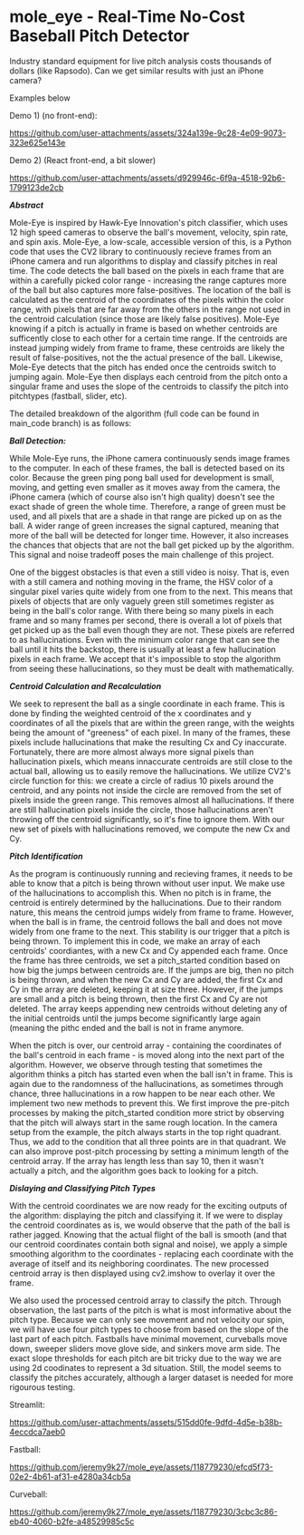 # mole_eye - Real-Time No-Cost Baseball Pitch Detector

Industry standard equipment for live pitch analysis costs thousands of dollars (like Rapsodo). Can we get similar results with just an iPhone camera?

Examples below

Demo 1) (no front-end):

https://github.com/user-attachments/assets/324a139e-9c28-4e09-9073-323e625e143e

Demo 2) (React front-end, a bit slower)


https://github.com/user-attachments/assets/d929946c-6f9a-4518-92b6-1799123de2cb



***Abstract***

Mole-Eye is inspired by Hawk-Eye Innovation's pitch classifier, which uses 12 high speed cameras to observe the ball's movement, velocity, spin rate, and spin axis. Mole-Eye, a low-scale, accessible version of this, is a Python code that uses the CV2 library to continuously recieve frames from an iPhone camera and run algorithms to display and classify pitches in real time. The code detects the ball based on the pixels in each frame that are within a carefully picked color range - increasing the range captures more of the ball but also captures more false-positives. The location of the ball is calculated as the centroid of the coordinates of the pixels within the color range, with pixels that are far away from the others in the range not used in the centroid calculation (since those are likely false positives). Mole-Eye knowing if a pitch is actually in frame is based on whether centroids are sufficently close to each other for a certain time range. If the centroids are instead jumping widely from frame to frame, these centroids are likely the result of false-positives, not the the actual presence of the ball. Likewise, Mole-Eye detects that the pitch has ended once the centroids switch to jumping again. Mole-Eye then displays each centroid from the pitch onto a singular frame and uses the slope of the centroids to classify the pitch into pitchtypes (fastball, slider, etc).



The detailed breakdown of the algorithm (full code can be found in main_code branch) is as follows:
 

***Ball Detection:***

While Mole-Eye runs, the iPhone camera continuously sends image frames to the computer. In each of these frames, the ball is detected based on its color. Because the green ping pong ball used for development is small, moving, and getting even smaller as it moves away from the camera, the iPhone camera (which of course also isn't high quality) doesn't see the exact shade of green the whole time. Therefore, a range of green must be used, and all pixels that are a shade in that range are picked up on as the ball. A wider range of green increases the signal captured, meaning that more of the ball will be detected for longer time. However, it also increases the chances that objects that are not the ball get picked up by the algorithm. This signal and noise tradeoff poses the main challenge of this project. 

One of the biggest obstacles is that even a still video is noisy. That is, even with a still camera and nothing moving in the frame, the HSV color of a singular pixel varies quite widely from one from to the next. This means that pixels of objects that are only vaguely green still sometimes register as being in the ball's color range. With there being so many pixels in each frame and so many frames per second, there is overall a lot of pixels that get picked up as the ball even though they are not. These pixels are referred to as hallucinations. Even with the minimum color range that can see the ball until it hits the backstop, there is usually at least a few hallucination pixels in each frame. We accept that it's impossible to stop the algorithm from seeing these hallucinations, so they must be dealt with mathematically.

***Centroid Calculation and Recalculation***

We seek to represent the ball as a single coordinate in each frame. This is done by finding the weighted centroid of the x coordinates and y coordinates of all the pixels that are within the green range, with the weights being the amount of "greeness" of each pixel. In many of the frames, these pixels include hallucinations that make the resulting Cx and Cy inaccurate. Fortunately, there are more almost always more signal pixels than hallucination pixels, which means innaccurate centroids are still close to the actual ball, allowing us to easily remove the hallucinations. We utilize CV2's circle function for this: we create a circle of radius 10 pixels around the centroid, and any points not inside the circle are removed from the set of pixels inside the green range. This removes almost all hallucinations. If there are still hallucination pixels inside the circle, those hallucinations aren't throwing off the centroid significantly, so it's fine to ignore them. With our new set of pixels with hallucinations removed, we compute the new Cx and Cy.

***Pitch Identification***

As the program is continuously running and recieving frames, it needs to be able to know that a pitch is being thrown without user input. We make use of the hallucinations to accomplish this. When no pitch is in frame, the centroid is entirely determined by the hallucinations. Due to their random nature, this means the centroid jumps widely from frame to frame. However, when the ball is in frame, the centroid follows the ball and does not move widely from one frame to the next. This stability is our trigger that a pitch is being thrown. To implement this in code, we make an array of each centroids' coordiantes, with a new Cx and Cy appended each frame. Once the frame has three centroids, we set a pitch_started condition based on how big the jumps between centroids are. If the jumps are big, then no pitch is being thrown, and when the new Cx and Cy are added, the first Cx and Cy in the array are deleted, keeping it at size three. However, if the jumps are small and a pitch is being thrown, then the first Cx and Cy are not deleted. The array keeps appending new centroids without deleting any of the initial centroids until the jumps become significantly large again (meaning the pithc ended and the ball is not in frame anymore. 

When the pitch is over, our centroid array - containing the coordinates of the ball's centroid in each frame - is moved along into the next part of the algorithm. However, we observe through testing that sometimes the algorithm thinks a pitch has started even when the ball isn't in frame. This is again due to the randomness of the hallucinations, as sometimes through chance, three hallucinations in a row happen to be near each other. We implement two new methods to prevent this. We first improve the pre-pitch processes by making the pitch_started condition more strict by observing that the pitch will always start in the same rough location. In the camera setup from the example, the pitch always starts in the top right quadrant. Thus, we add to the condition that all three points are in that quadrant. We can also improve post-pitch processing by setting a minimum length of the centroid array. If the array has length less than say 10, then it wasn't actually a pitch, and the algorithm goes back to looking for a pitch.

***Dislaying and Classifying Pitch Types***

With the centroid coordinates we are now ready for the exciting outputs of the algorithm: displaying the pitch and classifying it. If we were to display the centroid coordinates as is, we would observe that the path of the ball is rather jagged. Knowing that the actual flight of the ball is smooth (and that our centroid coordinates contain both signal and noise), we apply a simple smoothing algorithm to the coordinates - replacing each coordinate with the average of itself and its neighboring coordinates. The new processed centroid array is then displayed using cv2.imshow to overlay it over the frame. 

We also used the processed centroid array to classify the pitch. Through observation, the last parts of the pitch is what is most informative about the pitch type. Because we can only see movement and not velocity our spin, we will have use four pitch types to choose from based on the slope of the last part of each pitch. Fastballs have minimal movement, curveballs move down, sweeper sliders move glove side, and sinkers move arm side. The exact slope thresholds for each pitch are bit tricky due to the way we are using 2d coodinates to represent a 3d situation. Still, the model seems to classify the pitches accurately, although a larger dataset is needed for more rigourous testing.




Streamlit: 

https://github.com/user-attachments/assets/515dd0fe-9dfd-4d5e-b38b-4eccdca7aeb0

Fastball:

https://github.com/jeremy9k27/mole_eye/assets/118779230/efcd5f73-02e2-4b61-af31-e4280a34cb5a


Curveball:

https://github.com/jeremy9k27/mole_eye/assets/118779230/3cbc3c86-eb40-4060-b2fe-a48529985c5c



